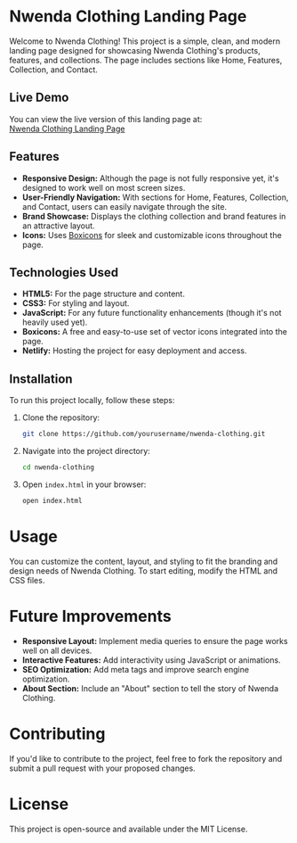 # Nwenda Clothing Landing Page

Welcome to Nwenda Clothing! This project is a simple, clean, and modern landing page designed for showcasing Nwenda Clothing's products, features, and collections. The page includes sections like Home, Features, Collection, and Contact.

## Live Demo

You can view the live version of this landing page at:  
[Nwenda Clothing Landing Page](https://nwendaclothing.netlify.app/)

## Features

- **Responsive Design:** Although the page is not fully responsive yet, it's designed to work well on most screen sizes.
- **User-Friendly Navigation:** With sections for Home, Features, Collection, and Contact, users can easily navigate through the site.
- **Brand Showcase:** Displays the clothing collection and brand features in an attractive layout.
- **Icons:** Uses [Boxicons](https://boxicons.com/) for sleek and customizable icons throughout the page.

## Technologies Used

- **HTML5:** For the page structure and content.
- **CSS3:** For styling and layout.
- **JavaScript:** For any future functionality enhancements (though it's not heavily used yet).
- **Boxicons:** A free and easy-to-use set of vector icons integrated into the page.
- **Netlify:** Hosting the project for easy deployment and access.

## Installation

To run this project locally, follow these steps:

1. Clone the repository:
   ```bash
   git clone https://github.com/yourusername/nwenda-clothing.git
   ```

2. Navigate into the project directory:
   ```bash
   cd nwenda-clothing
   ```

3. Open `index.html` in your browser:
   ```bash
   open index.html
   ```

# Usage

You can customize the content, layout, and styling to fit the branding and design needs of Nwenda Clothing. To start editing, modify the HTML and CSS files.

# Future Improvements

- **Responsive Layout:** Implement media queries to ensure the page works well on all devices.
- **Interactive Features:** Add interactivity using JavaScript or animations.
- **SEO Optimization:** Add meta tags and improve search engine optimization.
- **About Section:** Include an "About" section to tell the story of Nwenda Clothing.

# Contributing

If you'd like to contribute to the project, feel free to fork the repository and submit a pull request with your proposed changes.

# License

This project is open-source and available under the MIT License.

